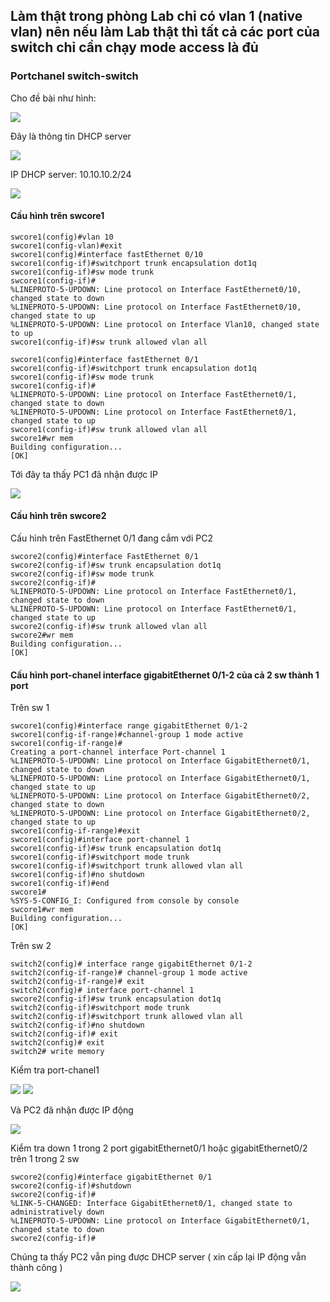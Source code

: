 ## Làm thật trong phòng Lab chỉ có vlan 1 (native vlan) nên nếu làm Lab thật thì tất cả các port của switch chỉ cần chạy mode access là đủ

### Portchanel switch-switch

  Cho đề bài như hình:

  <img src="Basicnetworkimages/66.png">

  Đây là thông tin DHCP server 

  <img src="Basicnetworkimages/67.png">

  IP DHCP server: 10.10.10.2/24

  <img src="Basicnetworkimages/68.png">

#### Cấu hình trên swcore1

    swcore1(config)#vlan 10
    swcore1(config-vlan)#exit
    swcore1(config)#interface fastEthernet 0/10    
    swcore1(config-if)#switchport trunk encapsulation dot1q 
    swcore1(config-if)#sw mode trunk 
    swcore1(config-if)#
    %LINEPROTO-5-UPDOWN: Line protocol on Interface FastEthernet0/10, changed state to down
    %LINEPROTO-5-UPDOWN: Line protocol on Interface FastEthernet0/10, changed state to up
    %LINEPROTO-5-UPDOWN: Line protocol on Interface Vlan10, changed state to up
    swcore1(config-if)#sw trunk allowed vlan all

    swcore1(config)#interface fastEthernet 0/1
    swcore1(config-if)#switchport trunk encapsulation dot1q
    swcore1(config-if)#sw mode trunk
    swcore1(config-if)#
    %LINEPROTO-5-UPDOWN: Line protocol on Interface FastEthernet0/1, changed state to down
    %LINEPROTO-5-UPDOWN: Line protocol on Interface FastEthernet0/1, changed state to up
    swcore1(config-if)#sw trunk allowed vlan all
    swcore1#wr mem
    Building configuration...
    [OK]
    
  Tới đây ta thấy PC1 đã nhận được IP  

  <img src="Basicnetworkimages/69.png">

#### Cấu hình trên swcore2

  Cấu hình trên FastEthernet 0/1 đang cắm với PC2

    swcore2(config)#interface FastEthernet 0/1
    swcore2(config-if)#sw trunk encapsulation dot1q 
    swcore2(config-if)#sw mode trunk 
    swcore2(config-if)#
    %LINEPROTO-5-UPDOWN: Line protocol on Interface FastEthernet0/1, changed state to down
    %LINEPROTO-5-UPDOWN: Line protocol on Interface FastEthernet0/1, changed state to up
    swcore2(config-if)#sw trunk allowed vlan all
    swcore2#wr mem
    Building configuration...
    [OK]

#### Cấu hình port-chanel interface gigabitEthernet 0/1-2 của cả 2 sw thành 1 port
     
   Trên sw 1   
 
    swcore1(config)#interface range gigabitEthernet 0/1-2
    swcore1(config-if-range)#channel-group 1 mode active 
    swcore1(config-if-range)#
    Creating a port-channel interface Port-channel 1
    %LINEPROTO-5-UPDOWN: Line protocol on Interface GigabitEthernet0/1, changed state to down
    %LINEPROTO-5-UPDOWN: Line protocol on Interface GigabitEthernet0/1, changed state to up
    %LINEPROTO-5-UPDOWN: Line protocol on Interface GigabitEthernet0/2, changed state to down
    %LINEPROTO-5-UPDOWN: Line protocol on Interface GigabitEthernet0/2, changed state to up
    swcore1(config-if-range)#exit
    swcore1(config)#interface port-channel 1
    swcore1(config-if)#sw trunk encapsulation dot1q 
    swcore1(config-if)#switchport mode trunk 
    swcore1(config-if)#switchport trunk allowed vlan all
    swcore1(config-if)#no shutdown 
    swcore1(config-if)#end
    swcore1#
    %SYS-5-CONFIG_I: Configured from console by console
    swcore1#wr mem
    Building configuration...
    [OK]

 Trên sw 2

    switch2(config)# interface range gigabitEthernet 0/1-2
    switch2(config-if-range)# channel-group 1 mode active
    switch2(config-if-range)# exit
    switch2(config)# interface port-channel 1
    swcore2(config-if)#sw trunk encapsulation dot1q 
    switch2(config-if)#switchport mode trunk
    switch2(config-if)#switchport trunk allowed vlan all
    switch2(config-if)#no shutdown
    switch2(config-if)# exit
    switch2(config)# exit
    switch2# write memory
  
  Kiểm tra port-chanel1

  <img src="Basicnetworkimages/70.png">

  <img src="Basicnetworkimages/71.png">

  Và PC2 đã nhận được IP động

  <img src="Basicnetworkimages/72.png">

  Kiểm tra down 1 trong 2 port gigabitEthernet0/1 hoặc gigabitEthernet0/2 trên 1 trong 2 sw

    swcore2(config)#interface gigabitEthernet 0/1
    swcore2(config-if)#shutdown 
    swcore2(config-if)#
    %LINK-5-CHANGED: Interface GigabitEthernet0/1, changed state to administratively down
    %LINEPROTO-5-UPDOWN: Line protocol on Interface GigabitEthernet0/1, changed state to down
    swcore2(config-if)#

  Chúng ta thấy PC2 vẫn ping được DHCP server ( xin cấp lại IP động vẫn thành công )

  <img src="Basicnetworkimages/73.png">
